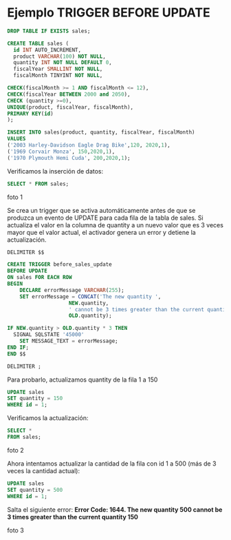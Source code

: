 # Ejemplo TRIGGER BEFORE UPDATE
```sql
DROP TABLE IF EXISTS sales;

CREATE TABLE sales (
  id INT AUTO_INCREMENT,
  product VARCHAR(100) NOT NULL,
  quantity INT NOT NULL DEFAULT 0,
  fiscalYear SMALLINT NOT NULL,
  fiscalMonth TINYINT NOT NULL,

CHECK(fiscalMonth >= 1 AND fiscalMonth <= 12),
CHECK(fiscalYear BETWEEN 2000 and 2050),
CHECK (quantity >=0),
UNIQUE(product, fiscalYear, fiscalMonth),
PRIMARY KEY(id)
);

INSERT INTO sales(product, quantity, fiscalYear, fiscalMonth)
VALUES
('2003 Harley-Davidson Eagle Drag Bike',120, 2020,1),
('1969 Corvair Monza', 150,2020,1),
('1970 Plymouth Hemi Cuda', 200,2020,1);
```

Verificamos la inserción de datos:
```sql
SELECT * FROM sales;
```

foto 1

Se crea un trigger que se activa automáticamente antes de que se produzca un evento de UPDATE para cada fila de la tabla de sales. Si actualiza el valor en la columna
de quantity a un nuevo valor que es 3 veces mayor que el valor actual, el activador genera un error y detiene la actualización.
```sql
DELIMITER $$

CREATE TRIGGER before_sales_update
BEFORE UPDATE
ON sales FOR EACH ROW
BEGIN
    DECLARE errorMessage VARCHAR(255);
    SET errorMessage = CONCAT('The new quantity ',
                    NEW.quantity,
                    ' cannot be 3 times greater than the current quantity ',
                    OLD.quantity);

IF NEW.quantity > OLD.quantity * 3 THEN
  SIGNAL SQLSTATE '45000'
    SET MESSAGE_TEXT = errorMessage;
END IF;
END $$

DELIMITER ;
```

Para probarlo, actualizamos quantity de la fila 1 a 150
```sql
UPDATE sales
SET quantity = 150
WHERE id = 1;
```

Verificamos la actualización:
```sql
SELECT *
FROM sales;
```

foto 2

Ahora intentamos actualizar la cantidad de la fila con id 1 a 500 (más de 3 veces la cantidad actual):
```sql
UPDATE sales
SET quantity = 500
WHERE id = 1;
```
Salta el siguiente error:
**Error Code: 1644. The new quantity 500 cannot be 3 times greater than the current quantity 150**


foto 3






